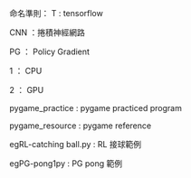 命名準則：
T : tensorflow

CNN ：捲積神經網路

PG ： Policy Gradient

1 ： CPU

2 ： GPU

pygame_practice : pygame practiced program 

pygame_resource : pygame reference

egRL-catching ball.py : RL 接球範例

egPG-pong1py : PG pong 範例

